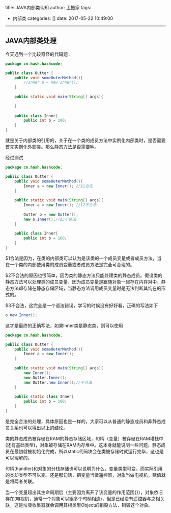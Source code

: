 title: JAVA内部类认知
author: 卫振家
tags:
  - 内部类
categories: []
date: 2017-05-22 10:49:00
---

## JAVA内部类处理

今天遇到一个比较奇怪的代码题：

```java
package cn.hash.hashcode;

public class Outter {
	public void someOuterMethod(){
		//Inner a = new Inner();
	}
	
	public static void main(String[] args){
      
	}
	
	public class Inner{
		public int b = 100;
	}
}
```

就是关于内部类的引用的，关于在一个类的成员方法中实例化内部类时，是否需要首先实例化外部类。那么静态方法是否需要吶。

经过测试

```java
package cn.hash.hashcode;

public class Outter {
	public void someOuterMethod(){
		Inner a = new Inner(); //$1合法
	}
	
	public static void main(String[] args){
      	Inner a = new Inner(); //$2不合法
      
		Outter o = new Outter();
        new o.Inner();//$3不合法
	}
	
	public class Inner{
		public int b = 100;
	}
}
```

$1合法是因为，在类的内部类可以认为是该类的一个成员变量或者成员方法，当在一个类的内部使用类的成员变量或者成员方法是完全可合理的。

$2不合法的原因也很简单，因为类的静态方法只能处理类的静态成员。假设类的静态方法可以处理类的成员变量，因为成员变量是跟随对象一起存在内存对中，静态方法却存储在静态存储区域，当静态方法调用成员变量时是无法判断其纯在的形式的。

$3不合法，这完全是一个语法错误，学习的时候没有好好看，正确的写法如下

```java
o.new Inner();
```

这才是最终的正确写法，如果Inner类是静态类，则可以使用

```java
package cn.hash.hashcode;

public class Outter {
	public void someOuterMethod(){
		Inner a = new Inner();
	}
	
	public static void main(String[] args){
		new Inner();
      	new Outter.Inner();
        new Outter.new Inner();//不合法
	}
	
	public static class Inner{
		public int b = 100;
	}	
}

```

是完全合法的处理，具体原因也是一样的，大家可以从普通的静态成员和非静态成员关系也可以得出以上的结论。

​	类的静态成员被存储在RAM的静态存储区域，句柄（变量）被存储在RAM堆栈中(还有基础类型)，对象被存储在RAM内存堆中。这本身就能说明一些问题。静态成员在最初就被初始化完成，所以static代码块会在类被存储时就运行完毕，这也是可以理解的。

​	句柄(handler)和对象的分栈存储也可以说明为什么，变量类型可变，而实际引用的类却类型不可以变。还是那句话，把变量当做遥控器，对象当做电视机，赋值就是将两者关联。

​	当一个变量超出其生命周期后（主要因为离开了该变量的作用范围{}），对象依旧存在(电视机，通常一个对象可以跟多个句柄相连)，但是已经没有遥控器与之相关联，这是垃圾收集器就会调用其根类型Object的销毁方法，销毁这个对象。